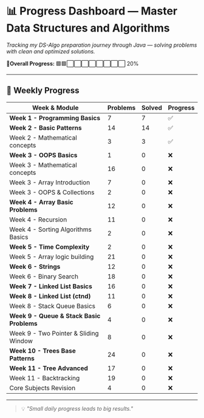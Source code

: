 # 📊  Progress Dashboard — Master Data Structures and Algorithms 

_Tracking my DS-Algo preparation journey through Java — solving problems with clean and optimized solutions._

**🚀Overall Progress:** 🟩🟩⬜⬜⬜⬜⬜⬜⬜⬜ 20%

---

## 📅 Weekly Progress

| Week & Module                              | Problems | Solved | Progress             |
|--------------------------------------------|----------|--------|----------------------|
| **Week 1 - Programming Basics**            | 7       | 7     | ✅ |
| **Week 2 - Basic Patterns**                 | 14       | 14      | ✅ |
| Week 2 - Mathematical concepts             | 3        | 3      | ✅ |
| **Week 3 - OOPS Basics**                    | 1        | 0      | ❌  |
| Week 3 - Mathematical concepts             | 16       | 0      |  ❌ |
| Week 3 - Array Introduction                | 7        | 0      |  ❌ |
| Week 3 - OOPS & Collections                 | 2        | 0      | ❌ |
| **Week 4 - Array Basic Problems**           | 12       | 0      |  ❌ |
| Week 4 - Recursion                         | 11       | 0      | ❌ |
| Week 4 - Sorting Algorithms Basics          | 2        | 0      |  ❌ |
| **Week 5 - Time Complexity**                | 2        | 0      |  ❌ |
| Week 5 - Array logic building               | 21       | 0      |  ❌ |
| **Week 6 - Strings**                        | 12       | 0      |  ❌ |
| Week 6 - Binary Search                     | 18       | 0      |  ❌ |
| **Week 7 - Linked List Basics**             | 16       | 0      | ❌  |
| **Week 8 - Linked List (ctnd)**              | 11       | 0      | ❌  |
| Week 8 - Stack Queue Basics                 | 6        | 0      |  ❌|
| **Week 9 - Queue & Stack Basic Problems**    | 4        | 0      | ❌  |
| Week 9 - Two Pointer & Sliding Window       | 8        | 0      | ❌  |
| **Week 10 - Trees Base Patterns**            | 24       | 0      | ❌  |
| **Week 11 - Tree Advanced**                  | 17       | 0      | ❌  |
| Week 11 - Backtracking                      | 19       | 0      |  ❌ |
| Core Subjects Revision                      | 4        | 0      | ❌ |

---

> 💡 *"Small daily progress leads to big results."*
